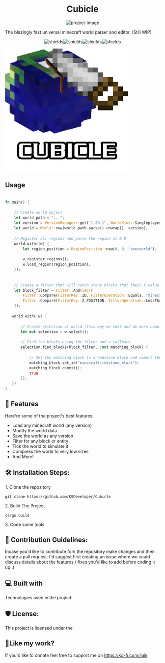 <h1 align="center" id="title">Cubicle</h1>

<p align="center"><img src="https://socialify.git.ci/K9Developer/Cubicle/image?font=Inter&amp;language=1&amp;name=1&amp;owner=1&amp;pattern=Plus&amp;theme=Dark" alt="project-image"></p>

<p id="description">The blazingly fast universal minecraft world parser and editor. (Still WIP)</p>

<p align="center"><img src="https://img.shields.io/github/last-commit/K9Developer/Cubicle" alt="shields"><img src="https://img.shields.io/github/issues/K9Developer/Cubicle" alt="shields"><img src="https://img.shields.io/github/license/K9Developer/Cubicle" alt="shields"><img src="https://img.shields.io/badge/version-0.7v-blue" alt="shields"></p>

<img src="https://raw.githubusercontent.com/K9Developer/Cubicle/refs/heads/master/cubicle_logo_sm.png" alt="project-screenshot" width="400" height="400">


<h2>Usage</h2>

```rust

fn main() {
    
    // Create world object
    let world_path = "...";
    let version = VersionManager::get("1.20.1", WorldKind::Singleplayer);
    let world = World::new(world_path.parse().unwrap(), version);

    // Register all regions and parse the region at 0 0
    world.with(|w| {
        let region_position = RegionPosition::new(0, 0, "overworld");

        w.register_regions();
        w.load_region(region_position);
    });


    // Create a filter that will catch stone blocks that their X value is <= than 3
    let block_filter = Filter::And(vec![
        Filter::Compare(FilterKey::ID, FilterOperation::Equals, "minecraft:stone".into()),
        Filter::Compare(FilterKey::X_POSITION, FilterOperation::LessThanEquals, 3.into()),
    ]);

   world.with(|w| {
       
       // Create selection of world (this way we edit and do more complicated operations on worlds)
       let mut selection = w.select();
       
       // Find the blocks using the filter and a callback
       selection.find_blocks(block_filter, |mut matching_block| {
           
           // Set the matching block to a redstone block and commit the changes to the world
           matching_block.set_id("minecraft:redstone_block");
           matching_block.commit();
           true
       });
   })
}
```
  
<h2>🧐 Features</h2>

Here're some of the project's best features:

*   Load any minecraft world (any version)
*   Modify the world data
*   Save the world as any version
*   Filter for any block or entity
*   Tick the world to simulate it
*   Compress the world to very low sizes
*   And More!

<h2>🛠️ Installation Steps:</h2>

<p>1. Clone the repository</p>

```
git clone https://github.com/K9Developer/Cubicle
```

<p>2. Build The Project</p>

```
cargo build
```

<p>3. Code some tools</p>

<h2>🍰 Contribution Guidelines:</h2>

Incase you'd like to contribute fork the repository make changes and then create a pull request. I'd suggest first creating an issue where we could discuss details about the features / fixes you'd like to add before coding it up :)

  
  
<h2>💻 Built with</h2>

Technologies used in the project:

<h2>🛡️ License:</h2>

This project is licensed under the

<h2>💖Like my work?</h2>

If you'd like to donate feel free to support me on https://ko-fi.com/ilaik
